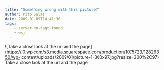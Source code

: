 ```yaml
---
title: "Something wrong with this picture?"
author: Pito Salas
date: 2009-01-09T14:41:30
tags:
    - server-no-tagt-found
    - wsj
---
```




![Take a close look at the url and the
page](https://i0.wp.com/s3.media.squarespace.com/production/1075723/12829350/wp-
content/uploads/2009/01/picture-1-300x97.jpg?resize=300%2C97) Take a close
look at the url and the page


